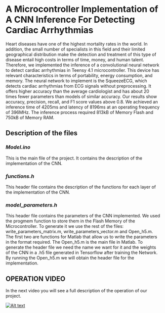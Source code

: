 # A Microcontroller Implementation of A CNN Inference For Detecting Cardiac Arrhythmias

Heart diseases have one of the highest mortality rates in the world. In addition, the small number of specialists in this field and their limited geographical distribution make the detection and treatment of this type of disease entail high costs in terms of time, money, and human talent. Therefore, we implemented the inference of a convolutional neural network to detect cardiac arrhythmias in Teensy 4.1 microcontroller. This device has relevant characteristics in terms of portability, energy consumption, and memory. The neural network to implement is the SqueezeECG, which detects cardiac arrhythmias from ECG signals without preprocessing. It offers higher accuracy than the average cardiologist and has about 20 times fewer parameters than models of similar accuracy. Our results show accuracy, precision, recall, and F1 score values above 0.8. We achieved an inference time of 4205ms and latency of 8196ms at an operating frequency of 396MHz. The inference process required  813kB of Memory Flash and 750kB of Memory RAM.

## **Description of the files**
### *Model.ino*
This is the main file of the project. It contains the description of the implementation of the CNN.
### *functions.h*
This header file contains the description of the functions for each layer of the implementation of the CNN. 
### *model_parameters.h*
This header file contains the parameters of the CNN implemented. We used the progmem function to store them in the Flash Memory of the Microcontroller.
To generate it we use the rest of the files: write_parameters_matrix.m, write_parameters_vector.m and Open_h5.m. 
The first two are functions for Matlab that allow us to write the parameters in the format required. The Open_h5.m is the main file in Matlab. 
To generate the header file we need the name we want for it and the weights of the CNN in a .h5 file generated in Tensorflow after training the Network. 
By running the Open_h5.m we will obtain the header file for the implementation. 

## OPERATION VIDEO
In the next video you will see a full description of the operation of our project. 

[![Alt text](https://img.youtube.com/vi/C8KOdEeG2JY/0.jpg)](https://youtu.be/C8KOdEeG2JY)

